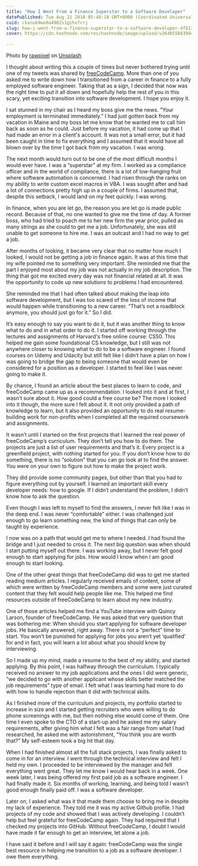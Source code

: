 ```yaml
---
title: "How I Went From a Finance Superstar to a Software Developer"
datePublished: Tue Aug 21 2018 05:48:18 GMT+0000 (Coordinated Universal Time)
cuid: ckxnuk9we0a4982s1gihxfcrj
slug: how-i-went-from-a-finance-superstar-to-a-software-developer-4f813a328a6c
cover: https://cdn.hashnode.com/res/hashnode/image/upload/v1640558839941/ceZLhGS3D.jpeg

---
```


Photo by [rawpixel](https://unsplash.com/@rawpixel?utm_source=medium&utm_medium=referral) on [Unsplash](https://unsplash.com?utm_source=medium&utm_medium=referral)

I thought about writing this a couple of times but never bothered trying until one of my tweets was shared by [freeCodeCamp](https://medium.com/u/8b318225c16a). More than one of you asked me to write down how I transitioned from a career in finance to a fully employed software engineer. Taking that as a sign, I decided that now was the right time to put it all down and hopefully help the rest of you in this scary, yet exciting transition into software development. I hope you enjoy it.

I sat stunned in my chair as I heard my boss give me the news. “Your employment is terminated immediately.” I had just gotten back from my vacation in Maine and my boss let me know that he wanted me to call him back as soon as he could. Just before my vacation, it had come up that I had made an error in a client's account. It was not a small error, but it had been caught in time to fix everything and I assumed that it would have all blown over by the time I got back from my vacation. I was wrong.

The next month would turn out to be one of the most difficult months I would ever have. I was a “superstar” at my firm. I worked as a compliance officer and in the world of compliance, there is a lot of low-hanging fruit where software automation is concerned. I had risen through the ranks on my ability to write custom excel macros in VBA. I was sought after and had a lot of connections pretty high up in a couple of firms. I assumed that, despite this setback, I would land on my feet quickly. I was wrong.

In finance, when you are let go, the reason you are let go is made public record. Because of that, no one wanted to give me the time of day. A former boss, who had tried to poach me to her new firm the year prior, pulled as many strings as she could to get me a job. Unfortunately, she was still unable to get someone to hire me. I was an outcast and I had no way to get a job.

After months of looking, it became very clear that no matter how much I looked, I would not be getting a job in finance again. It was at this time that my wife pointed me to something very important. She reminded me that the part I enjoyed most about my job was not actually in my job description. The thing that got me excited every day was not financial related at all. It was the opportunity to code up new solutions to problems I had encountered.

She reminded me that I had often talked about making the leap into software development, but I was too scared of the loss of income that would happen while transitioning to a new career. “That’s not a roadblock anymore, you should just go for it.” So I did.

It’s easy enough to say you want to do it, but it was another thing to know what to do and in what order to do it. I started off working through the lectures and assignments of Harvard's free online course: CS50. This helped me gain some foundational CS knowledge, but I still was not anywhere closer to knowing what to do to be a software engineer. I found courses on Udemy and Udacity but still felt like I didn’t have a plan on how I was going to bridge the gap to being someone that would even be considered for a position as a developer. I started to feel like I was never going to make it.

By chance, I found an article about the best places to learn to code, and freeCodeCamp came up as a recommendation. I looked into it and at first, I wasn’t sure about it. How good could a free course be? The more I looked into it though, the more sure I felt about it. It not only provided a path of knowledge to learn, but it also provided an opportunity to do real resume-building work for non-profits when I completed all the required coursework and assignments.

It wasn’t until I started on the first projects that I learned the real power of freeCodeCamp’s curriculum. They don’t tell you how to do them. The projects are just a list of user requirements and that’s it. Every project is a greenfield project, with nothing started for you. If you don’t know how to do something, there is no “solution” that you can go look at to find the answer. You were on your own to figure out how to make the project work.

They did provide some community pages, but other than that you had to figure everything out by yourself. I learned an important skill every developer needs: how to google. If I didn’t understand the problem, I didn’t know how to ask the question.

Even though I was left to myself to find the answers, I never felt like I was in the deep end. I was never “comfortable” either. I was challenged just enough to go learn something new, the kind of things that can only be taught by experience.

I now was on a path that would get me to where I needed. I had found the bridge and I just needed to cross it. The next big question was when should I start putting myself out there. I was working away, but I never felt good enough to start applying for jobs. How would I know when I am good enough to start looking.

One of the other great things that freeCodeCamp did was to get me started reading medium articles. I regularly received emails of content, some of which were written by freeCodeCamp members and some were just curated content that they felt would help people like me. This helped me find resources outside of freeCodeCamp to learn about my new industry.

One of those articles helped me find a YouTube interview with Quincy Larson, founder of freeCodeCamp. He was asked that very question that was bothering me: When should you start applying for software developer jobs. He basically answered, right away. There is not a “perfect” time to start. You won’t be punished for applying for jobs you aren’t yet ‘qualified’ for and in fact, you will learn a lot about what you should know by interviewing.

So I made up my mind, made a resume to the best of my ability, and started applying. By this point, I was halfway through the curriculum. I typically received no answer to my job applications and the ones I did were generic, “we decided to go with another applicant whose skills better matched the job requirements” type of email. I felt what I was learning had more to do with how to handle rejection than it did with technical skills.

As I finished more of the curriculum and projects, my portfolio started to increase in size and I started getting recruiters who were willing to do phone screenings with me, but then nothing else would come of them. One time I even spoke to the CTO of a start-up and he asked me my salary requirements, after giving him what I felt was a fair range from what I had researched, he asked me with astonishment, “You think you are worth that?” My self-esteem took a big hit that day.

When I had finished almost all the full stack projects, I was finally asked to come in for an interview. I went through the technical interview and felt I held my own. I proceeded to be interviewed by the manager and felt everything went great. They let me know I would hear back in a week. One week later, I was being offered my first paid job as a software engineer. I had finally made it. Six months of working, learning, and being told I wasn’t good enough finally paid off. I was a software developer.

Later on, I asked what was it that made them choose to bring me in despite my lack of experience. They told me it was my active Github profile. I had projects of my code and showed that I was actively developing. I couldn’t help but feel grateful for freeCodeCamp again. They had required that I checked my projects into GitHub. Without freeCodeCamp, I doubt I would have made it far enough to get an interview, let alone a job.

I have said it before and I will say it again: freeCodeCamp was the single best resource in helping me transition to a job as a software developer. I owe them everything.
